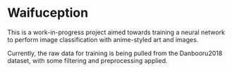 # Waifuception

This is a work-in-progress project aimed towards training a neural network to perform image classification with anime-styled art and images.

Currently, the raw data for training is being pulled from the Danbooru2018 dataset, with some filtering and preprocessing applied.
